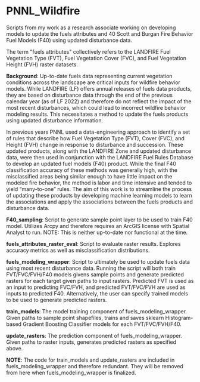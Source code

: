 # PNNL_Wildfire
Scripts from my work as a research associate working on developing models to update the fuels attributes and 40 Scott and Burgan Fire Behavior Fuel Models (F40) using updated disturbance data. 

The term "fuels attributes" collectively refers to the LANDFIRE Fuel Vegetation Type (FVT), Fuel Vegetation Cover (FVC), and Fuel Vegetation Height (FVH) raster datasets. 

__Background__: Up-to-date fuels data representing current vegetation conditions across the landscape are critical inputs for wildfire behavior models. While LANDFIRE (LF) offers annual releases of fuels data products, they are based on disturbance data through the end of the previous calendar year (as of LF 2022) and therefore do not reflect the impact of the most recent disturbances, which could lead to incorrect wildfire behavior modeling results. This necessitates a method to update the fuels products using updated disturbance information.

In previous years PNNL used a data-engineering approach to identify a set of rules that describe how Fuel Vegetation Type (FVT), Cover (FVC), and Height (FVH) change in response to disturbance and succession. These updated products, along with the LANDFIRE Zone and updated disturbance data, were then used in conjunction with the LANDFIRE Fuel Rules Database to develop an updated fuel models (F40) product. While the final F40 classification accuracy of these methods was generally high, with the misclassified areas being similar enough to have little impact on the modeled fire behavior, the method is labor and time intensive and tended to yield “many-to-one” rules. The aim of this work is to streamline the process of updating these products by developing machine learning models to learn the associations and apply the associations between the fuels products and disturbance data.  

__F40_sampling__: Script to generate sample point layer to be used to train F40 model. Utilizes Arcpy and therefore requires an ArcGIS license with Spatial Analyst to run. NOTE: This is neither up-to-date nor functional at the time. 

__fuels_attributes_raster_eval__: Script to evaluate raster results. Explores accuracy metrics as well as misclassification distributions.

__fuels_modeling_wrapper__: Script to ultimately be used to update fuels data using most recent disturbance data. Running the script will both train FVT/FVC/FVH/F40 models givens sample points and generate predicted rasters for each target given paths to input rasters. Predicted FVT is used as an input to predicting FVC/FVH, and predicted FVT/FVC/FVH are used as inputs to predicted F40. Alternatively, the user can specify trained models to be used to generate predicted rasters. 

__train_models__: The model training component of fuels_modeling_wrapper. Given paths to sample point shapefiles, trains and saves sklearn Histogram-based Gradient Boosting Classifier models for each FVT/FVC/FVH/F40. 

__update_rasters__: The prediction component of fuels_modeling_wrapper. Given paths to raster inputs, generates predicted rasters as specified above. 

__NOTE__: The code for train_models and update_rasters are included in fuels_modeling_wrapper and therefore redundant. They will be removed from here when fuels_modeling_wrapper is finalized. 





